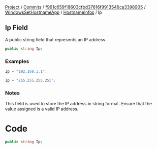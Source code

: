 [Project](../../../../index.md) / [Commits](../../../index.md) / [f961c659f18603cfbd37616f9913546ca3398905](../../index.md) / [WindowsSetHostnameApp](../index.md) / [HostnameInfos](index.md) / Ip

## Ip Field

A public string field that represents an IP address.

```csharp
public string Ip;
```

### Examples
```csharp
Ip = "192.168.1.1";
```

```csharp
Ip = "255.255.255.255";
```

### Notes
This field is used to store the IP address in string format. Ensure that the value assigned is a valid IP address.

# Code
```csharp
public string Ip;
```

